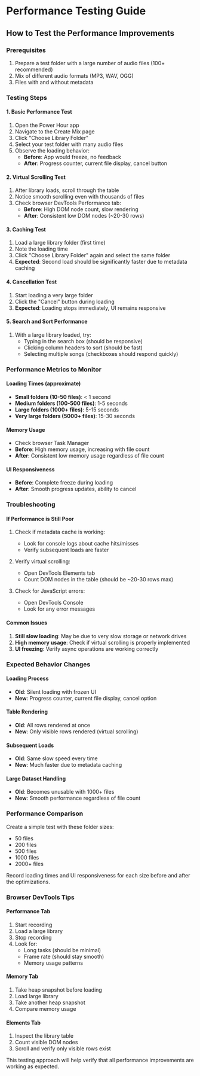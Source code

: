 # Performance Testing Guide

## How to Test the Performance Improvements

### Prerequisites
1. Prepare a test folder with a large number of audio files (100+ recommended)
2. Mix of different audio formats (MP3, WAV, OGG)
3. Files with and without metadata

### Testing Steps

#### 1. Basic Performance Test
1. Open the Power Hour app
2. Navigate to the Create Mix page
3. Click "Choose Library Folder" 
4. Select your test folder with many audio files
5. Observe the loading behavior:
   - **Before**: App would freeze, no feedback
   - **After**: Progress counter, current file display, cancel button

#### 2. Virtual Scrolling Test
1. After library loads, scroll through the table
2. Notice smooth scrolling even with thousands of files
3. Check browser DevTools Performance tab:
   - **Before**: High DOM node count, slow rendering
   - **After**: Consistent low DOM nodes (~20-30 rows)

#### 3. Caching Test
1. Load a large library folder (first time)
2. Note the loading time
3. Click "Choose Library Folder" again and select the same folder
4. **Expected**: Second load should be significantly faster due to metadata caching

#### 4. Cancellation Test
1. Start loading a very large folder
2. Click the "Cancel" button during loading
3. **Expected**: Loading stops immediately, UI remains responsive

#### 5. Search and Sort Performance
1. With a large library loaded, try:
   - Typing in the search box (should be responsive)
   - Clicking column headers to sort (should be fast)
   - Selecting multiple songs (checkboxes should respond quickly)

### Performance Metrics to Monitor

#### Loading Times (approximate)
- **Small folders (10-50 files)**: < 1 second
- **Medium folders (100-500 files)**: 1-5 seconds  
- **Large folders (1000+ files)**: 5-15 seconds
- **Very large folders (5000+ files)**: 15-30 seconds

#### Memory Usage
- Check browser Task Manager
- **Before**: High memory usage, increasing with file count
- **After**: Consistent low memory usage regardless of file count

#### UI Responsiveness
- **Before**: Complete freeze during loading
- **After**: Smooth progress updates, ability to cancel

### Troubleshooting

#### If Performance is Still Poor
1. Check if metadata cache is working:
   - Look for console logs about cache hits/misses
   - Verify subsequent loads are faster

2. Verify virtual scrolling:
   - Open DevTools Elements tab
   - Count DOM nodes in the table (should be ~20-30 rows max)

3. Check for JavaScript errors:
   - Open DevTools Console
   - Look for any error messages

#### Common Issues
1. **Still slow loading**: May be due to very slow storage or network drives
2. **High memory usage**: Check if virtual scrolling is properly implemented
3. **UI freezing**: Verify async operations are working correctly

### Expected Behavior Changes

#### Loading Process
- **Old**: Silent loading with frozen UI
- **New**: Progress counter, current file display, cancel option

#### Table Rendering  
- **Old**: All rows rendered at once
- **New**: Only visible rows rendered (virtual scrolling)

#### Subsequent Loads
- **Old**: Same slow speed every time
- **New**: Much faster due to metadata caching

#### Large Dataset Handling
- **Old**: Becomes unusable with 1000+ files
- **New**: Smooth performance regardless of file count

### Performance Comparison

Create a simple test with these folder sizes:
- 50 files
- 200 files  
- 500 files
- 1000 files
- 2000+ files

Record loading times and UI responsiveness for each size before and after the optimizations.

### Browser DevTools Tips

#### Performance Tab
1. Start recording
2. Load a large library
3. Stop recording
4. Look for:
   - Long tasks (should be minimal)
   - Frame rate (should stay smooth)
   - Memory usage patterns

#### Memory Tab
1. Take heap snapshot before loading
2. Load large library
3. Take another heap snapshot
4. Compare memory usage

#### Elements Tab
1. Inspect the library table
2. Count visible DOM nodes
3. Scroll and verify only visible rows exist

This testing approach will help verify that all performance improvements are working as expected.
